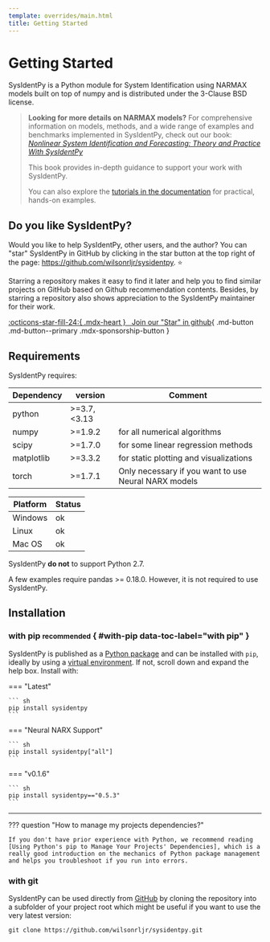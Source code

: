 ```yaml
---
template: overrides/main.html
title: Getting Started
---
```


# Getting Started

SysIdentPy is a Python module for System Identification using NARMAX models built on top of numpy and is distributed under the 3-Clause BSD license.

> **Looking for more details on NARMAX models?**
> For comprehensive information on models, methods, and a wide range of examples and benchmarks implemented in SysIdentPy, check out our book:
> [*Nonlinear System Identification and Forecasting: Theory and Practice With SysIdentPy*](https://sysidentpy.org/book/0%20-%20Preface/)
>
> This book provides in-depth guidance to support your work with SysIdentPy.
>
> You can also explore the [tutorials in the documentation](https://sysidentpy.org/examples/basic_steps/) for practical, hands-on examples.

## Do you like **SysIdentPy**?

Would you like to help SysIdentPy, other users, and the author? You can "star" SysIdentPy in GitHub by clicking in the star button at the top right of the page: <a href="https://github.com/wilsonrljr/sysidentpy" class="external-link" target="_blank">https://github.com/wilsonrljr/sysidentpy</a>. ⭐️

Starring a repository makes it easy to find it later and help you to find similar projects on GitHub based on Github recommendation contents. Besides, by starring a repository also shows appreciation to the SysIdentPy maintainer for their work.

[:octicons-star-fill-24:{ .mdx-heart } &nbsp; Join our <span class="mdx-sponsorship-count" data-mdx-component="sponsorship-count"></span> "Star" in github][wilsonrljr's sponsor profile]{ .md-button .md-button--primary .mdx-sponsorship-button }

  [wilsonrljr's sponsor profile]: https://github.com/sponsors/wilsonrljr


Requirements
------------

SysIdentPy requires:

| Dependency | version     | Comment                                              |
|------------|-------------|------------------------------------------------------|
| python     | >=3.7,<3.13 |                                                      |
| numpy      | >=1.9.2     | for all numerical algorithms                         |
| scipy      | >=1.7.0     | for some linear regression methods                   |
| matplotlib | >=3.3.2     | for static plotting and visualizations               |
| torch      | >=1.7.1     | Only necessary if you want to use Neural NARX models |


| Platform | Status |
|----------|--------|
| Windows  | ok     |
| Linux    | ok     |
| Mac OS   | ok     |

SysIdentPy **do not** to support Python 2.7.

A few examples require pandas >= 0.18.0. However, it is not required to use SysIdentPy.

## Installation

### with pip <small>recommended</small> { #with-pip data-toc-label="with pip" }

SysIdentPy is published as a [Python package] and can be installed with
`pip`, ideally by using a [virtual environment]. If not, scroll down and expand
the help box. Install with:

=== "Latest"

    ``` sh
    pip install sysidentpy
    ```

=== "Neural NARX Support"

    ``` sh
    pip install sysidentpy["all"]
    ```

=== "v0.1.6"

    ``` sh
    pip install sysidentpy=="0.5.3"
    ```

---

??? question "How to manage my projects dependencies?"

    If you don't have prior experience with Python, we recommend reading [Using Python's pip to Manage Your Projects' Dependencies], which is a really good introduction on the mechanics of Python package management and helps you troubleshoot if you run into errors.

  [Python package]: https://pypi.org/project/sysidentpy/
  [virtual environment]: https://realpython.com/what-is-pip/#using-pip-in-a-python-virtual-environment
  [Using Python's pip to Manage Your Projects' Dependencies]: https://realpython.com/what-is-pip/


### with git

SysIdentPy can be used directly from [GitHub] by cloning the
repository into a subfolder of your project root which might be useful if you
want to use the very latest version:

```
git clone https://github.com/wilsonrljr/sysidentpy.git
```

  [GitHub]: https://github.com/wilsonrljr/sysidentpy
